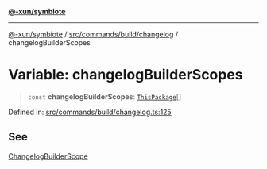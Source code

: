 [**@-xun/symbiote**](../../../../../README.md)

***

[@-xun/symbiote](../../../../../README.md) / [src/commands/build/changelog](../README.md) / changelogBuilderScopes

# Variable: changelogBuilderScopes

> `const` **changelogBuilderScopes**: [`ThisPackage`](../../../../configure/enumerations/ThisPackageGlobalScope.md#thispackage)[]

Defined in: [src/commands/build/changelog.ts:125](https://github.com/Xunnamius/symbiote/blob/1c36264a9ee1bf4cdf92c895c1434941f105e56c/src/commands/build/changelog.ts#L125)

## See

[ChangelogBuilderScope](../../../../configure/enumerations/ThisPackageGlobalScope.md)
